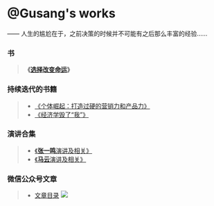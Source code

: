 # @Gusang's works

—— 人生的尴尬在于，之前决策的时候并不可能有之后那么丰富的经验……

### 书

> **《[选择改变命运](/fate/)》**

### 持续迭代的书籍
> * [《个体崛起：打造过硬的营销力和产品力》](/marketing/marketing.md)
> * [《经济学毁了“我”》](/article/economics.md)

### 演讲合集
> * [《**张一鸣**演讲及相关》](/speech//张一鸣.md)
> *  [《**马云**演讲及相关》](/speech//马云.md)

### 微信公众号文章
> * [文章目录](/article/wechat/contents.md)
![](wechat-channel.png)

